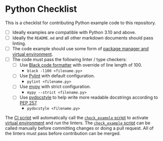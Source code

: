 # Python Checklist

This is a checklist for contributing Python example code to this repository.

- [ ] Ideally examples are compatible with Python 3.10 and above.
- [ ] Ideally the `README.md` and all other markdown documents should pass linting.
- [ ] The code example should use some form of [package manager and virtual environment](python-virtual-environment.md).
- [ ] The code must pass the following linter / type checkers:
  - [ ] Use [Black code formatter](https://black.readthedocs.io) with override of line length of 100.
    - `black -l100 <filename.py>`
  - [ ] Use [Pylint](https://pypi.org/project/pylint/) with default configuration.
    - `pylint <filename.py>`
  - [ ] Use [mypy](https://mypy-lang.org/) with strict configuration.
    - `mypy --strict <filename.py>`
  - [ ] Use [pydocstyle](https://www.pydocstyle.org/en/stable/)
  to help write more readable docstrings according to [PEP 257](https://peps.python.org/pep-0257/).
    - `pydocstyle <filename.py>`

The [CI script](../.github/workflows/check_examples.yml) will automatically call
the [`check_example` script](../tools/check_examples/) to activate [virtual environment](python-virtual-environment.md)
and run the linters.  The [`check_example` script](../tools/check_examples/) can be called manually before
committing changes or doing a pull request.  All of the linters must pass before contribution can be merged.
